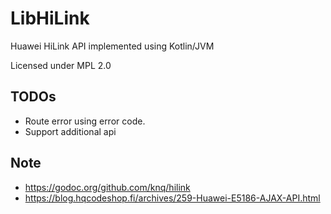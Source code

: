 # LibHiLink

Huawei HiLink API implemented using Kotlin/JVM

Licensed under MPL 2.0

## TODOs

* Route error using error code.
* Support additional api

## Note
* https://godoc.org/github.com/knq/hilink
* https://blog.hqcodeshop.fi/archives/259-Huawei-E5186-AJAX-API.html
